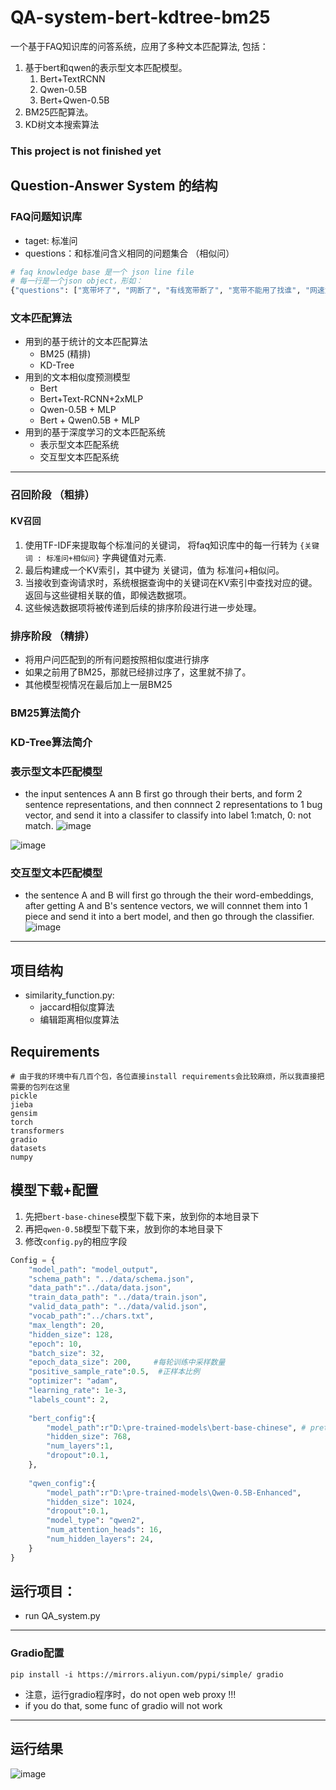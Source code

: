# QA-system-bert-kdtree-bm25
一个基于FAQ知识库的问答系统，应用了多种文本匹配算法, 包括：
1. 基于bert和qwen的表示型文本匹配模型。
   1. Bert+TextRCNN
   2. Qwen-0.5B
   3. Bert+Qwen-0.5B
2. BM25匹配算法。
3. KD树文本搜索算法


### This project is not finished yet


## Question-Answer System 的结构

### FAQ问题知识库
- taget: 标准问
- questions：和标准问含义相同的问题集合 （相似问）


```python
# faq knowledge base 是一个 json line file
# 每一行是一个json object，形如：
{"questions": ["宽带坏了", "网断了", "有线宽带断了", "宽带不能用了找谁", "网速太慢了", "网慢的都不能用了", "宽带出现了问题找人帮我修一下", "显示宽带连接那一直是个感叹号", "电信宽带有毛病能有人来修吗"], "target": "有限宽带障碍报修"}

```


### 文本匹配算法
- 用到的基于统计的文本匹配算法
  - BM25 (精排)
  - KD-Tree 
- 用到的文本相似度预测模型
  - Bert
  - Bert+Text-RCNN+2xMLP
  - Qwen-0.5B + MLP
  - Bert + Qwen0.5B + MLP
- 用到的基于深度学习的文本匹配系统
  - 表示型文本匹配系统
  - 交互型文本匹配系统

---

### 召回阶段 （粗排）


#### KV召回
1. 使用TF-IDF来提取每个标准问的关键词， 将faq知识库中的每一行转为 `{关键词 : 标准问+相似问}` 字典键值对元素.
2. 最后构建成一个KV索引，其中键为 关键词，值为 标准问+相似问。
3. 当接收到查询请求时，系统根据查询中的关键词在KV索引中查找对应的键。返回与这些键相关联的值，即候选数据项。
4. 这些候选数据项将被传递到后续的排序阶段进行进一步处理。

### 排序阶段 （精排）
- 将用户问匹配到的所有问题按照相似度进行排序
- 如果之前用了BM25，那就已经排过序了，这里就不排了。
- 其他模型视情况在最后加上一层BM25



### BM25算法简介



### KD-Tree算法简介


### 表示型文本匹配模型
- the input sentences A ann B first go through their berts, and form 2 sentence representations, and then connnect 2 representations to 1 bug vector, and send it into a classifer to classify into label 1:match, 0: not match.
![image](https://github.com/user-attachments/assets/9c0a2be1-6074-42ab-a5d8-f82e41f837b6)

![image](https://github.com/user-attachments/assets/8d7252ed-f152-4090-bd9a-62a3de0040f2)


### 交互型文本匹配模型
- the sentence A and B will first go through the their word-embeddings, after getting A and B's sentence vectors, we will connnet them into 1 piece and send it into a bert model, and then go through the classifier.
![image](https://github.com/user-attachments/assets/4b11e102-fe4a-413b-b15f-979f6b4d21d7)


---

## 项目结构
- similarity_function.py:
  -  jaccard相似度算法
  -  编辑距离相似度算法  

## Requirements
```shell
# 由于我的环境中有几百个包，各位直接install requirements会比较麻烦，所以我直接把需要的包列在这里
pickle
jieba
gensim
torch
transformers
gradio
datasets
numpy
```

## 模型下载+配置
1. 先把`bert-base-chinese`模型下载下来，放到你的本地目录下
2. 再把`qwen-0.5B`模型下载下来，放到你的本地目录下
3. 修改`config.py`的相应字段

```python
Config = {
    "model_path": "model_output",
    "schema_path": "../data/schema.json",
    "data_path":"../data/data.json",
    "train_data_path": "../data/train.json",
    "valid_data_path": "../data/valid.json",
    "vocab_path":"../chars.txt",
    "max_length": 20,
    "hidden_size": 128,
    "epoch": 10,
    "batch_size": 32,
    "epoch_data_size": 200,     #每轮训练中采样数量
    "positive_sample_rate":0.5,  #正样本比例
    "optimizer": "adam",
    "learning_rate": 1e-3,
    "labels_count": 2,
    
    "bert_config":{
        "model_path":r"D:\pre-trained-models\bert-base-chinese", # pretrained model path on your disk
        "hidden_size": 768,
        "num_layers":1,
        "dropout":0.1,
    },
    
    "qwen_config":{
        "model_path":r"D:\pre-trained-models\Qwen-0.5B-Enhanced",
        "hidden_size": 1024,
        "dropout":0.1,
        "model_type": "qwen2",
        "num_attention_heads": 16,
        "num_hidden_layers": 24,
    }
}


```

## 运行项目：
- run QA_system.py


---

### Gradio配置
```shell 
pip install -i https://mirrors.aliyun.com/pypi/simple/ gradio
```

- 注意，运行gradio程序时，do not open web proxy !!!
- if you do that, some func of gradio will not work

---
## 运行结果

![image](https://github.com/user-attachments/assets/33f55040-3de8-4cc7-b756-a7b3c30a3c99)
